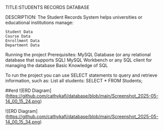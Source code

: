 TITLE:STUDENTS RECORDS DATABASE

DESCRIPTION:
The Student Records System helps universities or educational institutions manage:

    Student Data
    Course Data
    Enrollment Data
    Department Data

Running the project
Prerequisites:
  MySQL Database (or any relational database that supports SQL)
  MySQL Workbench or any SQL client for managing the database
  Basic Knowledge of SQL

To run the project you can use SELECT statements to query and retrieve information, such as:
  List all students:
  SELECT * FROM Students;

##erd
  ![ERD Diagram] (https://github.com/cathykafi/database/blob/main/Screenshot_2025-05-14_00_15_24.png)
  
  ![ERD Diagram] (https://github.com/cathykafi/database/blob/main/Screenshot_2025-05-14_00_15_34.png)
